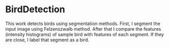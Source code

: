 # BirdDetection
This work detects birds using segmentation methods. First, I segment the input image using Felzenszwalb method. After that I compare the features (intensity histograms) of sample bird with features of each segment. If they are close, I label that segment as a bird.
